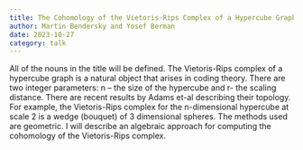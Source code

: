 ```yaml
---
title: The Cohomology of the Vietoris-Rips Complex of a Hypercube Graph
author: Martin Bendersky and Yosef Berman
date: 2023-10-27
category: talk
---
```


All of the nouns in the title will be defined.  The Vietoris-Rips complex of a hypercube graph is 
a natural object that arises in coding theory.    There are two integer parameters:  n – the size of the hypercube
 and r- the scaling distance.  There are recent results by Adams et-al describing their topology.  
For example, the Vietoris-Rips complex for the n-dimensional hypercube at scale 2 is a wedge (bouquet) of 
3 dimensional spheres.   The methods used are geometric.  I will describe an algebraic approach for computing 
the cohomology of the Vietoris-Rips complex.  
